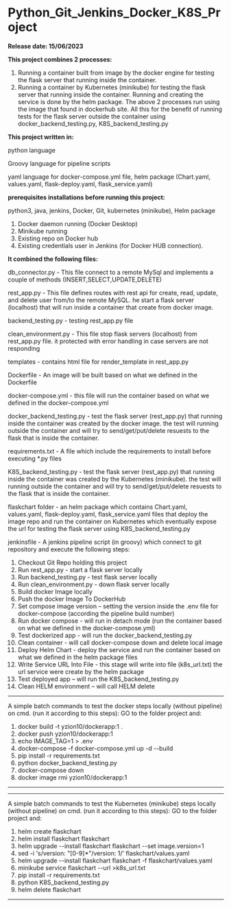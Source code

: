 # Python_Git_Jenkins_Docker_K8S_Project

**Release date: 15/06/2023**

**This project combines 2 processes:**
1. Running a container built from image by the docker engine for testing the flask server that running inside the container.
2. Running a container by Kubernetes (minikube) for testing the flask server that running inside the container.
Running and creating the service is done by the helm package.
The above 2 processes run using the image that found in dockerhub site.
All this for the benefit of running tests for the flask server outside the container
using docker_backend_testing.py, K8S_backend_testing.py

**This project written in:**

python language

Groovy language for pipeline scripts

yaml language for
docker-compose.yml file,
helm package (Chart.yaml, values.yaml, flask-deploy.yaml, flask_service.yaml)

**prerequisites installations before running this project:**

python3, java, jenkins, Docker, Git, kubernetes (minikube), Helm package

1. Docker daemon running (Docker Desktop)
2. Minikube running
3. Existing repo on Docker hub
4. Existing credentials user in Jenkins (for Docker HUB connection).

**It combined the following files:**

db_connector.py - This file connect to a remote MySql and implements a couple of methods (INSERT,SELECT,UPDATE,DELETE)

rest_app.py - This file defines routes with rest api for create, read, update, and delete user from/to the remote MySQL.
he start a flask server (localhost) that will run inside a container that create from docker image.

backend_testing.py - testing rest_app.py file

clean_environment.py - This file stop flask servers (localhost) from rest_app.py file.
it protected with error handling in case servers are not responding

templates - contains html file for render_template in rest_app.py

Dockerfile - An image will be built based on what we defined in the Dockerfile

docker-compose.yml - this file will run the container based on what we defined in the docker-compose.yml

docker_backend_testing.py - test the flask server (rest_app.py) that running inside the container was created by the docker image.
the test will running outside the container and will try to send/get/put/delete resuests to the flask that is inside the container.

requirements.txt - A file which include the requirements to install before executing *.py files

K8S_backend_testing.py - test the flask server (rest_app.py) that running inside the container was created by the Kubernetes (minikube).
the test will running outside the container and will try to send/get/put/delete resuests to the flask that is inside the container.

flaskchart folder - an helm package which contains Chart.yaml, values.yaml, flask-deploy.yaml, flask_service.yaml files
that deploy the image repo and run the container on Kubernetes which eventually expose the url for testing the flask server using K8S_backend_testing.py

jenkinsfile - A jenkins pipeline script (in groovy) which connect to git repository and execute the following steps:
1. Checkout Git Repo holding this project
2. Run rest_app.py - start a flask server locally
3. Run backend_testing.py - test flask server locally
4. Run clean_environment.py - down flask server locally
5. Build docker Image locally
6. Push the docker Image To DockerHub
7. Set compose image version – setting the version inside the .env file for docker-compose (according the pipeline build number)
8. Run docker compose - will run in detach mode (run the container based on what we defined in the docker-compose.yml)
9. Test dockerized app - will run the docker_backend_testing.py
10. Clean container - will call docker-compose down and delete local image
11. Deploy Helm Chart - deploy the service and run the container based on what we defined in the helm package files
12. Write Service URL Into File - this stage will write into file (k8s_url.txt) the url service were create by the helm package
13. Test deployed app – will run the K8S_backend_testing.py
14. Clean HELM environment – will call HELM delete

*************************************************************************************************************************
A simple batch commands to test the docker steps locally (without pipeline) on cmd. (run it according to this steps):
GO to the folder project and:
1. docker build -t yzion10/dockerapp:1 .
2. docker push yzion10/dockerapp:1
3. echo IMAGE_TAG=1 > .env
4. docker-compose -f docker-compose.yml up -d --build
5. pip install -r requirements.txt
6. python docker_backend_testing.py
7. docker-compose down
8. docker image rmi yzion10/dockerapp:1
*************************************************************************************************************************

*************************************************************************************************************************
A simple batch commands to test the Kubernetes (minikube) steps locally (without pipeline) on cmd. (run it according to this steps):
GO to the folder project and:
1. helm create flaskchart
2. helm install flaskchart flaskchart
3. helm upgrade --install flaskchart flaskchart --set image.version=1
4. sed -i 's/version: \"[0-9]*\"/version: 1/' flaskchart/values.yaml
5. helm upgrade --install flaskchart flaskchart -f flaskchart/values.yaml
6. minikube service flaskchart --url >k8s_url.txt
7. pip install -r requirements.txt
8. python K8S_backend_testing.py
9. helm delete flaskchart
*************************************************************************************************************************
